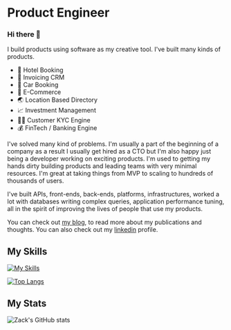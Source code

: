 
# Product Engineer 

### Hi there 👋

I build products using software as my creative tool. I've built many kinds of products.

+ 🏨 Hotel Booking
+ 🧾 Invoicing CRM
+ 🚗 Car Booking
+ 🛒 E-Commerce
+ 🌏 Location Based Directory
+ 📈 Investment Management
+ 🦹‍♂️ Customer KYC Engine
+ 💰 FinTech / Banking Engine

I've solved many kind of problems. I'm usually a part of the beginning of a company as a result I usually get hired as a CTO but I'm also happy just being a developer working on exciting products. I'm used to getting my hands dirty building products and leading teams with very minimal resources. I'm great at taking things from MVP to scaling to hundreds of thousands of users.

I've built APIs, front-ends, back-ends, platforms, infrastructures, worked a lot with databases writing complex queries, application performance tuning, all in the spirit of improving the lives of people that use my products.

You can check out [my blog](https://www.zacksiri.com), to read more about my publications and thoughts. You can also check out my [linkedin](https://www.linkedin.com/in/zacksiri/) profile.

## My Skills

[![My Skills](https://skillicons.dev/icons?i=js,typescript,react,astro,tailwind,html,css,rails,ruby,elixir,postgres)](https://github.com/zacksiri)

[![Top Langs](https://github-readme-stats.vercel.app/api/top-langs/?username=zacksiri&layout=compact)](https://github.com/zacksiri)


## My Stats

![Zack's GitHub stats](https://github-readme-stats.vercel.app/api?username=zacksiri&show_icons=true&theme=synthwave&hide_border=true)


<!--
**zacksiri/zacksiri** is a ✨ _special_ ✨ repository because its `README.md` (this file) appears on your GitHub profile.

Here are some ideas to get you started:

- 🔭 I’m currently working on ...
- 🌱 I’m currently learning ...
- 👯 I’m looking to collaborate on ...
- 🤔 I’m looking for help with ...
- 💬 Ask me about ...
- 📫 How to reach me: ...
- 😄 Pronouns: ...
- ⚡ Fun fact: ...
-->
